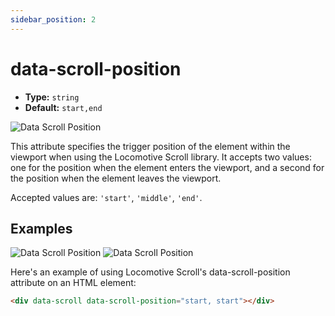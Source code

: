 ```yaml
---
sidebar_position: 2
---
```


# data-scroll-position

-   **Type:** `string`
-   **Default:** `start,end`

![Data Scroll Position](/assets/data-scroll-position.jpg)

This attribute specifies the trigger position of the element within the viewport when using the Locomotive Scroll library. It accepts two values: one for the position when the element enters the viewport, and a second for the position when the element leaves the viewport.

Accepted values are: `'start'`, `'middle'`, `'end'`.

## Examples

![Data Scroll Position](/assets/data-scroll-position-example-1.jpg)
![Data Scroll Position](/assets/data-scroll-position-example-2.jpg)

Here's an example of using Locomotive Scroll's data-scroll-position attribute on an HTML element:

```html
<div data-scroll data-scroll-position="start, start"></div>
```
